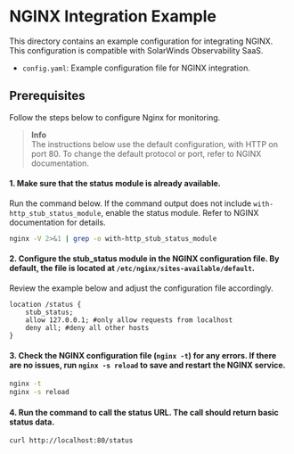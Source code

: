 # NGINX Integration Example

This directory contains an example configuration for integrating NGINX. This configuration is compatible with SolarWinds Observability SaaS.

- `config.yaml`: Example configuration file for NGINX integration.

## Prerequisites

Follow the steps below to configure Nginx for monitoring.

> **Info**  
> The instructions below use the default configuration, with HTTP on port 80. To change the default protocol or port, refer to NGINX documentation.

#### 1. Make sure that the status module is already available.

Run the command below. If the command output does not include `with-http_stub_status_module`, enable the status module. Refer to NGINX documentation for details.

```sh
nginx -V 2>&1 | grep -o with-http_stub_status_module
```

#### 2. Configure the stub_status module in the NGINX configuration file. By default, the file is located at `/etc/nginx/sites-available/default`.

Review the example below and adjust the configuration file accordingly.

```nginx
location /status {
    stub_status;
    allow 127.0.0.1; #only allow requests from localhost
    deny all; #deny all other hosts
}
```

#### 3. Check the NGINX configuration file (`nginx -t`) for any errors. If there are no issues, run `nginx -s reload` to save and restart the NGINX service.

```sh
nginx -t
nginx -s reload
```

#### 4. Run the command to call the status URL. The call should return basic status data.

```sh
curl http://localhost:80/status
```
